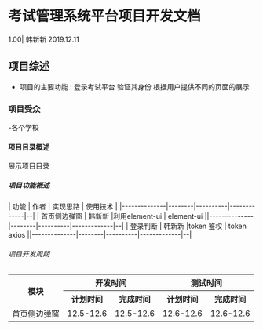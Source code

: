 
# 考试管理系统平台项目开发文档

1.00| 韩新新 2019.12.11

## 项目综述

- 项目的主要功能 :
        登录考试平台
        验证其身份
        根据用户提供不同的页面的展示

### 项目受众

 -各个学校

#### 项目目录概述

展示项目目录

##### 项目功能概述

| 功能         | 作者   | 实现思路 | 使用技术    |
|--------------|--------|----------|-------------|--|
| 首页侧边弹窗 | 韩新新 |利用element-ui    | element-ui ||--------------|--------|----------|-------------|--|
| 登录判断 | 韩新新 |token 鉴权   | token axios ||--------------|--------|----------|-------------|--|

###### 项目开发周期

  <table>
	  <tr>
	    <th rowspan="2">模块</th>
	    <th colspan="2">开发时间</th>
	    <th colspan="2">测试时间</th>  
	</tr >
	<tr>
	    <th >计划时间</th>
	    <th>完成时间</th>
        <th>计划时间</th>
	    <th>完成时间</th>
	</tr>
	<tr>
	    <td>首页侧边弹窗</td>
	    <td>12.5-12.6</td>
        <td>12.5-12.6</td>
	    <td>12.6-12.6</td>
        <td>12.6-12.6</td>
	</tr>
</table>